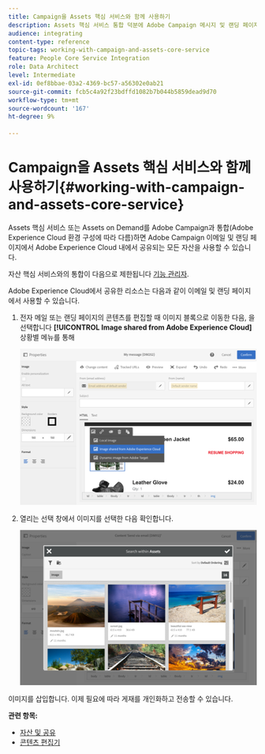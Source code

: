 ```yaml
---
title: Campaign을 Assets 핵심 서비스와 함께 사용하기
description: Assets 핵심 서비스 통합 덕분에 Adobe Campaign 메시지 및 랜딩 페이지에서 Adobe Experience Cloud 내에서 공유된 리소스를 사용할 수 있습니다.
audience: integrating
content-type: reference
topic-tags: working-with-campaign-and-assets-core-service
feature: People Core Service Integration
role: Data Architect
level: Intermediate
exl-id: 0ef8bbae-03a2-4369-bc57-a56302e0ab21
source-git-commit: fcb5c4a92f23bdffd1082b7b044b5859dead9d70
workflow-type: tm+mt
source-wordcount: '167'
ht-degree: 9%

---
```


# Campaign을 Assets 핵심 서비스와 함께 사용하기{#working-with-campaign-and-assets-core-service}

Assets 핵심 서비스 또는 Assets on Demand를 Adobe Campaign과 통합(Adobe Experience Cloud 환경 구성에 따라 다름)하면 Adobe Campaign 이메일 및 랜딩 페이지에서 Adobe Experience Cloud 내에서 공유되는 모든 자산을 사용할 수 있습니다.

자산 핵심 서비스와의 통합이 다음으로 제한됩니다 [기능 관리자](../../administration/using/users-management.md#functional-administrators).

Adobe Experience Cloud에서 공유한 리소스는 다음과 같이 이메일 및 랜딩 페이지에서 사용할 수 있습니다.

1. 전자 메일 또는 랜딩 페이지의 콘텐츠를 편집할 때 이미지 블록으로 이동한 다음, 을 선택합니다 **[!UICONTROL Image shared from Adobe Experience Cloud]** 상황별 메뉴를 통해

   ![](assets/dam_insert_image_dce.png)

1. 열리는 선택 창에서 이미지를 선택한 다음 확인합니다.

   ![](assets/dam_shared_image_selection.png)

이미지를 삽입합니다. 이제 필요에 따라 게재를 개인화하고 전송할 수 있습니다.

**관련 항목:**

* [자산 및 공유](https://experienceleague.adobe.com/docs/core-services/interface/assets/experience-cloud-assets.html)
* [콘텐츠 편집기](../../designing/using/personalization.md#example-email-personalization)
